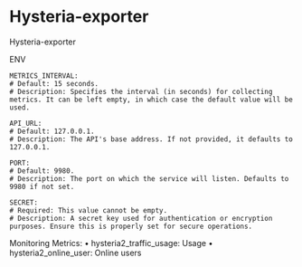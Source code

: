 # Hysteria-exporter
Hysteria-exporter

ENV
```
METRICS_INTERVAL:
# Default: 15 seconds.
# Description: Specifies the interval (in seconds) for collecting metrics. It can be left empty, in which case the default value will be used.

API_URL:
# Default: 127.0.0.1.
# Description: The API's base address. If not provided, it defaults to 127.0.0.1.

PORT:
# Default: 9980.
# Description: The port on which the service will listen. Defaults to 9980 if not set.

SECRET:
# Required: This value cannot be empty.
# Description: A secret key used for authentication or encryption purposes. Ensure this is properly set for secure operations.
```
Monitoring Metrics:
•	hysteria2_traffic_usage: Usage
•	hysteria2_online_user: Online users